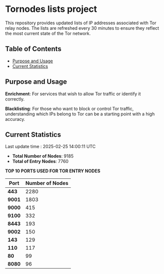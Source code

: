 # Tornodes lists project

This repository provides updated lists of IP addresses associated with Tor relay nodes. The lists are refreshed every 30 minutes to ensure they reflect the most current state of the Tor network.

## Table of Contents

- [Purpose and Usage](#purpose-and-usage)
- [Current Statistics](#current-statistics)


## Purpose and Usage

**Enrichment**: For services that wish to allow Tor traffic or identify it correctly.

**Blacklisting**: For those who want to block or control Tor traffic, understanding which IPs belong to Tor can be a starting point with a high accuracy.

## Current Statistics

Last update time : 2025-02-25 14:00:11 UTC

- **Total Number of Nodes**: 9185
- **Total of Entry Nodes**: 7760

**TOP 10 PORTS USED FOR TOR ENTRY NODES**

| **Port** | **Number of Nodes** |
|------|-----------------|
| **443**   | 2280  |
| **9001**   | 1803  |
| **9000**   | 415  |
| **9100**   | 332  |
| **8443**   | 193  |
| **9002**   | 150  |
| **143**   | 129  |
| **110**   | 117  |
| **80**   | 99  |
| **8080**   | 96  |


